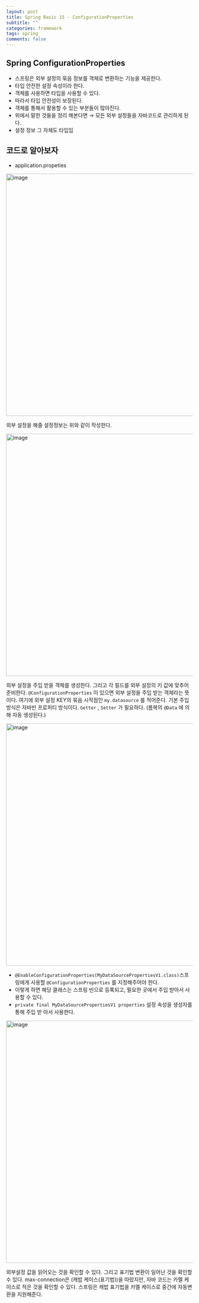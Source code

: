 ```yaml
---
layout: post
title: Spring Basic 15 - ConfigurationProperties
subtitle: ""
categories: framework
tags: spring
comments: false
---
```


## Spring ConfigurationProperties
- 스프링은 외부 설정의 묶음 정보를 객체로 변환하는 기능을 제공한다.
- 타입 안전한 설정 속성이라 한다.
- 객체를 사용하면 타입을 사용할 수 있다.
- 따라서 타입 안전성이 보장된다.
- 객체를 통해서 활용할 수 있는 부분들이 많아진다.
- 위에서 말한 것들을 정리 해본다면 → 모든 외부 설정들을 자바코드로 관리하게 된다.
- 설정 정보 그 자체도 타입임

## 코드로 알아보자

- application.propeties

<img width="654" alt="image" src="https://github.com/user-attachments/assets/8f58f364-7b42-4ec4-9928-3b249e7684bd" />

외부 설정을 해줄 설정정보는 위와 같이 작성한다.

<img width="654" alt="image" src="https://github.com/user-attachments/assets/6793c3d4-3e4e-4a53-a140-6009f75b2e82" />

외부 설정을 주입 받을 객체를 생성한다. 
그리고 각 필드를 외부 설정의 키 값에 맞추어 준비한다.
`@ConfigurationProperties` 이 있으면 외부 설정을 주입 받는 객체라는 뜻이다. 
여기에 외부 설정 KEY의 묶음 시작점인 `my.datasource` 를 적어준다. 기본 주입 방식은 자바빈 프로퍼티 방식이다. 
`Getter` , `Setter` 가 필요하다. (롬복의 `@Data` 에 의해 자동 생성된다.)

<img width="654" alt="image" src="https://github.com/user-attachments/assets/b875b4e1-eeb9-424e-b6d3-4fb83c12c8d4" />


- `@EnableConfigurationProperties(MyDataSourcePropertiesV1.class)`스프링에게 사용할 `@ConfigurationProperties` 를 지정해주어야 한다.
- 이렇게 하면 해당 클래스는 스프링 빈으로 등록되고, 필요한 곳에서 주입 받아서 사용할 수 있다.
- `private final MyDataSourcePropertiesV1 properties` 설정 속성을 생성자를 통해 주입 받
  아서 사용한다.

<img width="654" alt="image" src="https://github.com/user-attachments/assets/18dc1571-0c62-4596-8c0a-6fbd7166b924" />

외부설정 값을 읽어오는 것을 확인할 수 있다.
그리고 표기법 변환이 일어난 것을 확인할 수 있다. 
max-connection은 (캐밥 케이스(표기법))을 따랐지만, 
자바 코드는 카멜 케이스로 적은 것을 확인할 수 있다. 스프링은 캐밥 표기법을 카멜 케이스로 중간에 자동변환을 지원해준다.